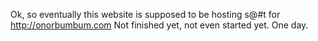 Ok, so eventually this website is supposed to be hosting s@#t for http://onorbumbum.com 
Not finished yet, not even started yet. 
One day.
